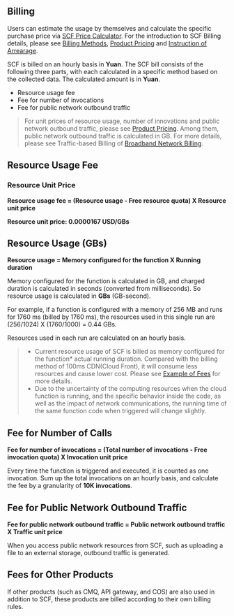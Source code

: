 ## Billing

Users can estimate the usage by themselves and calculate the specific purchase price via [SCF Price Calculator](https://buy.cloud.tencent.com/price/scf/calculator). For the introduction to SCF Billing details, please see [Billing Methods](https://cloud.tencent.com/document/product/583/12284), [Product Pricing](https://cloud.tencent.com/document/product/583/12281) and [Instruction of Arrearage](https://cloud.tencent.com/document/product/583/12283). 

SCF is billed on an hourly basis in **Yuan**. The SCF bill consists of the following three parts, with each calculated in a specific method based on the collected data. The calculated amount is in **Yuan**.
* Resource usage fee 
* Fee for number of invocations
* Fee for public network outbound traffic
> For unit prices of resource usage, number of innovations and public network outbound traffic, please see [Product Pricing](https://cloud.tencent.com/document/product/583/12281). Among them, public network outbound traffic is calculated in GB. For more details, please see Traffic-based Billing of [Broadband Network Billing](https://buy.cloud.tencent.com/price/idc).

## Resource Usage Fee

### Resource Unit Price
**Resource usage fee = (Resource usage - Free resource quota) X Resource unit price**

**Resource unit price: 0.0000167 USD/GBs**

## Resource Usage (GBs)

**Resource usage = Memory configured for the function X Running duration**

Memory configured for the function is calculated in GB, and charged duration is calculated in seconds (converted from milliseconds). So resource usage is calculated in **GBs** (GB-second).

For example, if a function is configured with a memory of 256 MB and runs for 1760 ms (billed by 1760 ms), the resources used in this single run are (256/1024) X (1760/1000) = 0.44 GBs.

Resources used in each run are calculated on an hourly basis.

>- Current resource usage of SCF is billed as memory configured for the function* actual running duration. Compared with the billing method of 100ms CDN(Cloud Front), it will consume less resources and cause lower cost. Please see [Example of Fees](https://cloud.tencent.com/document/product/583/12285) for more details.
>- Due to the uncertainty of the computing resources when the cloud function is running, and the specific behavior inside the code, as well as the impact of network communications, the running time of the same function code when triggered will change slightly.

## Fee for Number of Calls

**Fee for number of invocations = (Total number of invocations - Free invocation quota) X Invocation unit price**

Every time the function is triggered and executed, it is counted as one invocation. Sum up the total invocations on an hourly basis, and calculate the fee by a granularity of **10K invocations**.

## Fee for Public Network Outbound Traffic

**Fee for public network outbound traffic = Public network outbound traffic X Traffic unit price**

When you access public network resources from SCF, such as uploading a file to an external storage, outbound traffic is generated.

## Fees for Other Products

If other products (such as CMQ, API gateway, and COS) are also used in addition to SCF, these products are billed according to their own billing rules.
